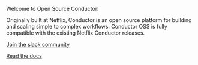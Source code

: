 Welcome to Open Source Conductor!

Originally built at Netflix, Conductor is an open source platform for building and scaling simple to complex workflows.
Conductor OSS is fully compatible with the existing Netflix Conductor releases.

[Join the slack community](https://join.slack.com/t/orkes-conductor/shared_invite/zt-xyxqyseb-YZ3hwwAgHJH97bsrYRnSZg)

[Read the docs](https://orkes.io/content)
